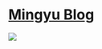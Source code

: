 [Mingyu Blog](https://mingyu-zheng.github.io)
================================

![](https://mingyu-zheng.github.io/img/about.png)

